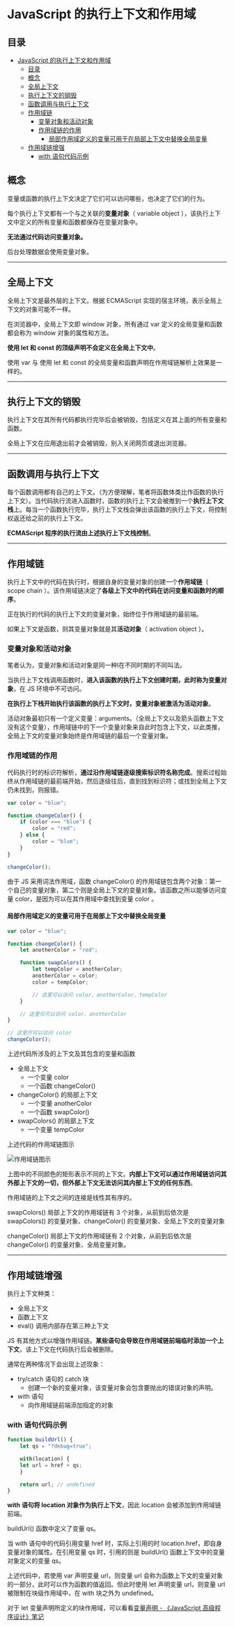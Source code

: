 # JavaScript 的执行上下文和作用域

## 目录

- [JavaScript 的执行上下文和作用域](#javascript-的执行上下文和作用域)
  - [目录](#目录)
  - [概念](#概念)
  - [全局上下文](#全局上下文)
  - [执行上下文的销毁](#执行上下文的销毁)
  - [函数调用与执行上下文](#函数调用与执行上下文)
  - [作用域链](#作用域链)
    - [变量对象和活动对象](#变量对象和活动对象)
    - [作用域链的作用](#作用域链的作用)
      - [局部作用域定义的变量可用于在局部上下文中替换全局变量](#局部作用域定义的变量可用于在局部上下文中替换全局变量)
  - [作用域链增强](#作用域链增强)
    - [with 语句代码示例](#with-语句代码示例)

## 概念

变量或函数的执行上下文决定了它们可以访问哪些，也决定了它们的行为。

每个执行上下文都有一个与之关联的**变量对象**（ variable object ），该执行上下文中定义的所有变量和函数都保存在变量对象中。

**无法通过代码访问变量对象。**

后台处理数据会使用变量对象。

---

## 全局上下文

全局上下文是最外层的上下文。根据 ECMAScript 实现的宿主环境，表示全局上下文的对象可能不一样。

在浏览器中，全局上下文即 window 对象，所有通过 var 定义的全局变量和函数都会称为 window 对象的属性和方法。

**使用 let 和 const 的顶级声明不会定义在全局上下文中**。

使用 var 与 使用 let 和 const 的全局变量和函数声明在作用域链解析上效果是一样的。

---

## 执行上下文的销毁

执行上下文在其所有代码都执行完毕后会被销毁，包括定义在其上面的所有变量和函数。

全局上下文在应用退出前才会被销毁，别入关闭网页或退出浏览器。

---

## 函数调用与执行上下文

每个函数调用都有自己的上下文。（为方便理解，笔者将函数体类比作函数的执行上下文）。当代码执行流进入函数时，函数的执行上下文会被推到一个**执行上下文栈**上。每当一个函数执行完毕，执行上下文栈会弹出该函数的执行上下文，将控制权返还给之前的执行上下文。

**ECMAScript 程序的执行流由上述执行上下文栈控制**。

---

## 作用域链

执行上下文中的代码在执行时，根据自身的变量对象的创建一个**作用域链**（ scope chain ）。该作用域链决定了**各级上下文中的代码在访问变量和函数时的顺序**。

正在执行的代码的执行上下文的变量对象，始终位于作用域链的最前端。

如果上下文是函数，则其变量对象就是其**活动对象**（ activation object ）。

### 变量对象和活动对象

笔者认为，变量对象和活动对象是同一种I在不同时期的不同叫法。

当执行上下文栈调用函数时，**进入该函数的执行上下文创建时期，此时称为变量对象**，在 JS 环境中不可访问。

**在执行上下栈开始执行该函数的执行上下文时，变量对象被激活为活动对象**。

活动对象最初只有一个定义变量：arguments。（全局上下文以及箭头函数上下文没有这个变量），作用域链中的下一个变量对象来自此时包含上下文，以此类推，全局上下文的变量对象始终是作用域链的最后一个变量对象。

### 作用域链的作用

代码执行时的标识符解析，**通过沿作用域链逐级搜索标识符名称完成**。搜索过程始终从作用域链的最前端开始，然后逐级往后，直到找到标识符；或找到全局上下文仍未找到，则报错。

```javascript
var color = "blue";

function changeColor() {
    if (color === "blue") {
        color = "red";
    } else {
        color = "blue";
    }
}

changeColor();
```

由于 JS 采用词法作用域，函数 changeColor() 的作用域链包含两个对象：第一个自己的变量对象，第二个则是全局上下文的变量对象。该函数之所以能够访问变量 color，是因为可以在其作用域中查找到变量 color 。

#### 局部作用域定义的变量可用于在局部上下文中替换全局变量

```javascript
var color = "blue";

function changeColor() {
    let anotherColor = "red";

    function swapColors() {
        let tempColor = anotherColor;
        anotherColor = color;
        color = tempColor;

        // 这里可以访问 color、anotherColor、tempColor
    }

    // 这里仅可以访问 color、anotherColor
}

// 这里尽可以访问 color
changeColor();
```

上述代码所涉及的上下文及其包含的变量和函数

- 全局上下文
  - 一个变量 color
  - 一个函数 changeColor()
- changeColor() 的局部上下文
  - 一个变量 anotherColor
  - 一个函数 swapColor()
- swapColors() 的局部上下文
  - 一个变量 tempColor

上述代码的作用域链图示

![作用域链图示](images/00-作用域链图示.png)

上图中的不同颜色的矩形表示不同的上下文。**内部上下文可以通过作用域链访问其外部上下文的一切，但外部上下文无法访问其内部上下文的任何东西**。

作用域链的上下文之间的连接是线性其有序的。

swapColors() 局部上下文的作用域链有 3 个对象，从前到后依次是 swapColors() 的变量对象、changeColor() 的变量对象、全局上下文的变量对象

changeColor() 局部上下文的作用域链有 2 个对象，从前到后依次是 changeColor() 的变量对象、全局变量对象。

---

## 作用域链增强

执行上下文种类：

- 全局上下文
- 函数上下文
- eval() 调用内部存在第三种上下文

JS 有其他方式以增强作用域链。**某些语句会导致在作用域链前端临时添加一个上下文**，该上下文在代码执行后会被删除。

通常在两种情况下会出现上述现象：

- try/catch 语句的 catch 块
  - 创建一个新的变量对象，该变量对象会包含要抛出的错误对象的声明。
- with 语句
  - 向作用域链前端添加指定的对象

### with 语句代码示例

```javascript
function buildUrl() {
    let qs = "?debug=true";

    with(location) {
    let url = href + qs;
    }

    return url; // undefined
}
```

**with 语句将 location 对象作为执行上下文**，因此 location 会被添加到作用域链前端。

buildUrl() 函数中定义了变量 qs。

当 with 语句中的代码引用变量 href 时，实际上引用的时 location.href，即自身变量对象的属性。在引用变量 qs 时，引用的则是 buildUrl() 函数上下文中的变量对象定义的变量 qs。

上述代码中，若使用 var 声明变量 url，则变量 url 会称为函数上下文的变量对象的一部分，此时可以作为函数的值返回。但此时使用 let 声明变量 url，则变量 url 被限制在块级作用域中，在 with 块之外为 undefined。

对于 let 变量声明所定义的块作用域，可以看看[变量声明 - 《JavaScript 高级程序设计》笔记](https://blog.csdn.net/huaqi_/article/details/125983279)
